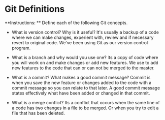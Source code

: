 # Git Definitions

**Instructions: ** Define each of the following Git concepts.

* What is version control?  Why is it useful?
It's  usually a backup of a code where we can make changes, experient with, review and if necessary revert to original code. We've been using Git as our version control program.

* What is a branch and why would you use one?
Its a copy of code where you will work on and make changes or add new features. We use to add new features to the code that can or can not be merged to the master.

* What is a commit? What makes a good commit message?
Commit is when you save the new feature or changes added to the code with a commit message so you can relate to that later. A good commit message states effectively what have been added or changed in that commit.

* What is a merge conflict? Its a conflict that occurs when the same line of a code has two changes in a file to be merged. Or when you try to edit a file that has been deleted.